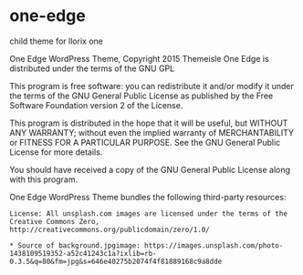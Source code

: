 # one-edge
child theme for llorix one

One Edge WordPress Theme, Copyright 2015 Themeisle
One Edge is distributed under the terms of the GNU GPL

This program is free software: you can redistribute it and/or modify
it under the terms of the GNU General Public License as published by
the Free Software Foundation version 2 of the License.

This program is distributed in the hope that it will be useful,
but WITHOUT ANY WARRANTY; without even the implied warranty of
MERCHANTABILITY or FITNESS FOR A PARTICULAR PURPOSE.  See the
GNU General Public License for more details.

You should have received a copy of the GNU General Public License
along with this program.

One Edge WordPress Theme bundles the following third-party resources:

	License: All unsplash.com images are licensed under the terms of the Creative Commons Zero, http://creativecommons.org/publicdomain/zero/1.0/

	* Source of background.jpgimage: https://images.unsplash.com/photo-1438109519352-a52c41243c1a?ixlib=rb-0.3.5&q=80&fm=jpg&s=646e40275b2074f4f81889168c9a8dde
